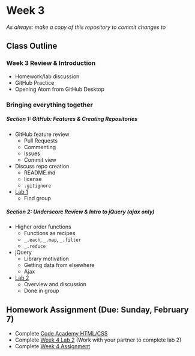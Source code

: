 # Week 3

*As always: make a copy of this repository to commit changes to*

## Class Outline

### Week 3 Review & Introduction
- Homework/lab discussion
- GitHub Practice
- Opening Atom from GitHub Desktop

### Bringing everything together

##### Section 1: GitHub: Features & Creating Repositories
- GitHub feature review
    - Pull Requests
    - Commenting
    - Issues
    - Commit view
- Discuss repo creation
    - README.md
    - license
    - `.gitignore`
- [Lab 1](lab/lab1/)
    - Find group

##### Section 2: Underscore Review & Intro to jQuery (ajax only)
- Higher order functions
    - Functions as recipes
    - `_.each`, `_.map`, `_.filter`
    - `_.reduce`
- jQuery
    - Library motivation
    - Getting data from elsewhere
    - Ajax
- [Lab 2](lab/lab2/)
    - Overview and discussion
    - Done in group

## Homework Assignment (Due: Sunday, February 7)
- Complete [Code Academy HTML/CSS](https://www.codecademy.com/learn/web)
- Complete [Week 4 Lab 2](lab/lab2) (Work with your partner to complete
  lab 2)
- Complete [Week 4 Assignment](assignment)
